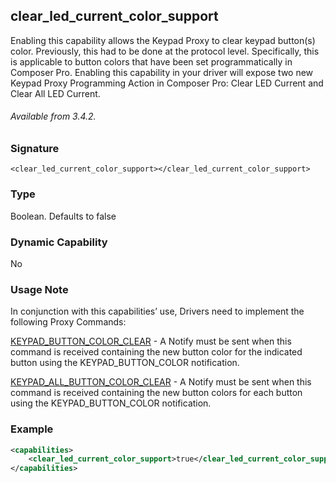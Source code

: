 ## clear\_led\_current\_color\_support

Enabling this capability allows the Keypad Proxy to clear keypad button(s) color. Previously, this had to be done at the protocol level. Specifically, this is applicable to button colors that have been set programmatically in Composer Pro. Enabling this capability in your driver will expose two new Keypad Proxy Programming Action in Composer Pro: Clear LED Current and Clear All LED Current.

###### Available from 3.4.2.

### Signature

`<clear_led_current_color_support></clear_led_current_color_support>`


### Type

Boolean. Defaults to false


### Dynamic Capability

No

### Usage Note

In conjunction with this capabilities’ use, Drivers need to implement the following Proxy Commands:

[KEYPAD\_BUTTON\_COLOR\_CLEAR][1] - A Notify must be sent when this command is received containing the new button color for the indicated button using the KEYPAD\_BUTTON\_COLOR notification.

[KEYPAD\_ALL\_BUTTON\_COLOR\_CLEAR][2] - A Notify must be sent when this command is received containing the new button colors for each button using the KEYPAD\_BUTTON\_COLOR notification.


### Example

```xml
<capabilities>
    <clear_led_current_color_support>true</clear_led_current_color_support>
</capabilities>
```

[1]:	https://snap-one.github.io/docs-driverworks-proxyprotocol/#keypad-proxy-commands-keypad_button_color_clear
[2]:	https://snap-one.github.io/docs-driverworks-proxyprotocol/#keypad-proxy-commands-keypad_all_button_color_clear